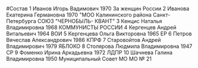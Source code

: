 #Состав
1 Иванов Игорь Вадимович 1970 За женщин России
2 Иванова Екатерина Германовна 1970 \"МОО Калининского района Санкт-Петербурга СОЮЗ \"ЧЕРНОБЫЛЬ- КВАНТ\"
3 Кенцис Наталья Владимировна 1968 КОММУНИСТЫ РОССИИ
4 Кергенцев Андрей Витальевич 1964 ВОИ
5 Кергенцева Ольга Викторовна 1965 ЕР
6 Петров Вячеслав Александрович 1986 КПРФ
7 Старовойтов Андрей Владимирович 1979 ЯБЛОКО
8 Столярова Людмила Владимировна 1947 СР
9 Фоменко Ирина Аркадьевна 1972 ЛДПР
10 Шачнева Галина Владимировна 1950 Муниципальный Совет МО МО № 21
